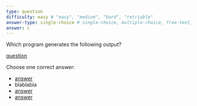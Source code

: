 ```yaml
---
type: question
difficulty: easy # "easy", "medium", "hard", "retriable"
answer-type: single-choice # single-choice, multiple-choice, free-text, multiple-free-texts, program
answer: c
---
```


Which program generates the following output?

[question](dot/dot.c.evy "evy:svg")

Choose one correct answer:

- [answer](dot/dot.a.evy "evy:source")
- blablabla
- [answer](dot/dot.c.evy "evy:source")
- [answer](dot/dot.d.evy "evy:source")
